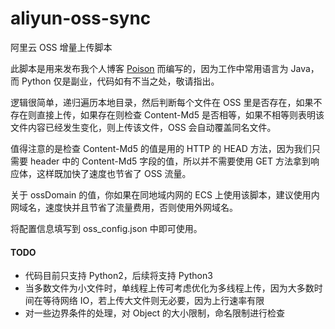 # aliyun-oss-sync

阿里云 OSS 增量上传脚本

此脚本是用来发布我个人博客 [Poison](https://tianshuang.me/) 而编写的，因为工作中常用语言为 Java，而 Python 仅是副业，代码如有不当之处，敬请指出。

逻辑很简单，递归遍历本地目录，然后判断每个文件在 OSS 里是否存在，如果不存在则直接上传，如果存在则检查 Content-Md5 是否相等，如果不相等则表明该文件内容已经发生变化，则上传该文件，OSS 会自动覆盖同名文件。

值得注意的是检查 Content-Md5 的值是用的 HTTP 的 HEAD 方法，因为我们只需要 header 中的 Content-Md5 字段的值，所以并不需要使用 GET 方法拿到响应体，这样既加快了速度也节省了 OSS 流量。

关于 ossDomain 的值，你如果在同地域内网的 ECS 上使用该脚本，建议使用内网域名，速度快并且节省了流量费用，否则使用外网域名。

将配置信息填写到 oss_config.json 中即可使用。

#### TODO
* 代码目前只支持 Python2，后续将支持 Python3
* 当多数文件为小文件时，单线程上传可考虑优化为多线程上传，因为大多数时间在等待网络 IO，若上传大文件则无必要，因为上行速率有限
* 对一些边界条件的处理，对 Object 的大小限制，命名限制进行检查
